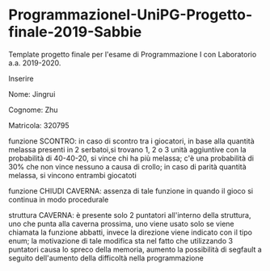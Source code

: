 # ProgrammazioneI-UniPG-Progetto-finale-2019-Sabbie
Template progetto finale per l'esame di Programmazione I con Laboratorio a.a. 2019-2020.

Inserire

Nome: Jingrui   

Cognome: Zhu  

Matricola: 320795

funzione SCONTRO: in caso di scontro tra i giocatori, in base alla quantità melassa presenti in 2 serbatoi,si trovano 1, 2 o 3 unità aggiuntive con la probabilità di 40-40-20, si vince chi ha più melassa; c'è una probabilità di 30% che non vince nessuno a causa di crollo; in caso di parità quantità melassa, si vincono entrambi giocatoti

funzione CHIUDI CAVERNA: assenza di tale funzione in quando il gioco si continua in modo procedurale

struttura CAVERNA: è presente solo 2 puntatori all'interno della struttura, uno che punta alla caverna prossima, uno viene usato solo se viene chiamata la funzione abbatti, invece la direzione viene indicato con il tipo enum; la motivazione di tale modifica sta nel fatto che utilizzando 3 puntatori causa lo spreco della memoria, aumento la possibilità di segfault a seguito dell'aumento della difficoltà nella programmazione
